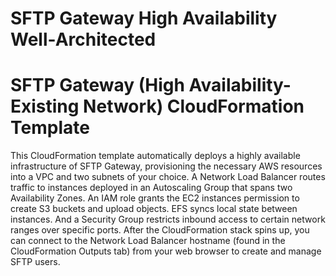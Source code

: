 # SFTP Gateway High Availability Well-Architected


# SFTP Gateway (High Availability-Existing Network) CloudFormation Template
This CloudFormation template automatically deploys a highly available infrastructure of SFTP Gateway, provisioning the necessary AWS resources into a VPC and two subnets of your choice. A Network Load Balancer routes traffic to instances deployed in an Autoscaling Group that spans two Availability Zones. An IAM role grants the EC2 instances permission to create S3 buckets and upload objects. EFS syncs local state between instances. And a Security Group restricts inbound access to certain network ranges over specific ports. After the CloudFormation stack spins up, you can connect to the Network Load Balancer hostname (found in the CloudFormation Outputs tab) from your web browser to create and manage SFTP users.
